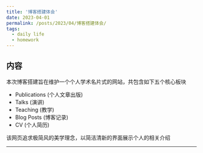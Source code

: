 ```yaml
---
title: '博客搭建体会'
date: 2023-04-01
permalink: /posts/2023/04/博客搭建体会/
tags:
  - daily life
  - homework
---
```


## 内容
本次博客搭建旨在维护一个个人学术名片式的网站，共包含如下五个核心板块
- Publications (个人文章出版)
- Talks (演讲)
- Teaching  (教学)
- Blog Posts  (博客记录)
- CV (个人简历)

该网页追求极简风的美学理念，以简洁清新的界面展示个人的相关介绍

------